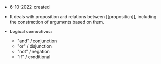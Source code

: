- 6-10-2022: created

- It deals with proposition and relations between [[proposition]], including the construction of arguments based on them. 


- Logical connectives:
	- "and" / conjunction
	- "or" / disjunction
	- "not" / negation
	- "if" / conditional